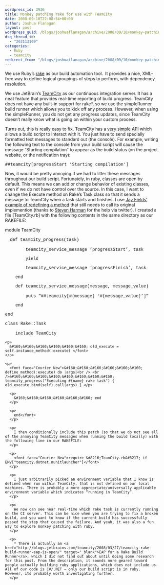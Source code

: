 ```yaml
---
wordpress_id: 3936
title: Monkey patching rake for use with TeamCity
date: 2008-09-10T22:08:54+00:00
author: Joshua Flanagan
layout: post
wordpress_guid: /blogs/joshuaflanagan/archive/2008/09/10/monkey-patching-rake-for-use-with-teamcity.aspx
dsq_thread_id:
  - "262113109"
categories:
  - Ruby
  - teamcity
redirect_from: "/blogs/joshuaflanagan/archive/2008/09/10/monkey-patching-rake-for-use-with-teamcity.aspx/"
---
```

We use Ruby’s <a href="http://rake.rubyforge.org/" target="_blank">rake</a> as our build automation tool.&#160; It provides a nice, XML-free way to define logical groupings of steps to perform, with dependency resolution.

We use JetBrain’s <a href="http://www.jetbrains.com/teamcity/" target="_blank">TeamCity</a> as our continuous integration server. It has a neat feature that provides real-time reporting of build progress. TeamCity does not have any built-in support for rake*, so we use the simpleRunner build runner which allows you to kick off any process. However, when using the simpleRunner, you do not get any progress updates, since TeamCity doesn’t really know what is going on within your custom process.

Turns out, this is really easy to fix. TeamCity has a <a href="http://www.jetbrains.net/confluence/display/TCD3/Build+Script+Interaction+with+TeamCity" target="_blank">very simple API</a> which allows a build script to interact with it. You just have to send specially formatted text messages to standard out (the console). For example, writing the following text to the console from your build script will cause the message “Starting compilation” to appear as the build status (on the project website, or the notification tray):

<pre>##teamcity[progressStart 'Starting compilation']</pre>

Now, it would be pretty annoying if we had to litter these messages throughout our build script. Fortunately, in ruby, classes are open by default. This means we can add or change behavior of existing classes, even if we do not have control over the source. In this case, I want to change the Execute method on Rake’s Task class so that it sends a message to TeamCity when a task starts and finishes. I use <a href="http://blog.jayfields.com/2006/12/ruby-alias-method-alternative.html" target="_blank">Jay Fields’ example of redefining a method</a> that still needs to call its original implemention (thanks to <a href="http://stevenharman.net/" target="_blank">Steven Harman</a> for the help via twitter). I created a file [TeamCity.rb] with the following contents in the same directory as our RAKEFILE:

module TeamCity
    
  
&#160;&#160;&#160; de<font face="Courier New">f teamcity_progress(task)<br /> <br />&#160;&#160;&#160;&#160;&#160;&#160;&#160; teamcity_service_message &#8216;progressStart&#8217;, task </p> 

<p>
  &#160;&#160;&#160;&#160;&#160;&#160;&#160; yield
</p>

<p>
  &#160;&#160;&#160;&#160;&#160;&#160;&#160; teamcity_service_message &#8216;progressFinish&#8217;, task
</p>

<p>
  &#160;&#160;&#160; end </font>
</p>

<p>
  <font face="Courier New">&#160;&#160;&#160; def teamcity_service_message(message, message_value)<br /> <br />&#160;&#160;&#160;&#160;&#160;&#160;&#160; puts "##teamcity[#{message} &#8216;#{message_value}&#8217;]" </p> 
  
  <p>
    &#160;&#160;&#160; end
  </p>
  
  <p>
    end </font>
  </p>
  
  <p>
    <font face="Courier New">class Rake::Task<br /> <br />&#160;&#160;&#160; include TeamCity </p> 
    
    <p>
      &#160;&#160;&#160;&#160;&#160;&#160; old_execute = self.instance_method(:execute) </font>
    </p>
    
    <p>
      <font face="Courier New">&#160;&#160;&#160;&#160;&#160;&#160; define_method(:execute) do |args|<br /> <br />&#160;&#160;&#160;&#160;&#160;&#160;&#160;&#160; teamcity_progress("Executing #{name} rake task") { old_execute.bind(self).call(args) } </p> 
      
      <p>
        &#160;&#160;&#160;&#160;&#160;&#160; end
      </p>
      
      <p>
        end</font>
      </p>
      
      <p>
        I then conditionally include this patch (so that we do not see all of the annoying TeamCity messages when running the build locally) with the following line in our RAKEFILE:
      </p>
      
      <p>
        <font face="Courier New">require &#8216;TeamCity.rb&#8217; if ENV["teamcity.dotnet.nunitlauncher"]</font>
      </p>
      
      <p>
        I just arbitrarily picked an environment variable that I know is defined when run within TeamCity, that is not defined on our local machines. There is probably a more appropriate/universally applicable environment variable which indicates “running in TeamCity”.
      </p>
      
      <p>
        We now can see near real-time which rake task is currently running on the CI server. This can be nice when you are trying to fix a broken build, and you want to know if the current build has successfully passed the step that caused the failure. And yeah, it was also a fun way to explore monkey patching with ruby.
      </p>
      
      <p>
        * There is actually an <a href="http://blogs.jetbrains.com/teamcity/2008/03/27/teamcity-rake-build-runner-eap-is-open/" target="_blank">EAP for a Rake Build Runner</a>, which I did not find out about until doing some research for this post. From the description, it sounds more geared toward people actually building ruby applications, which does not include us. All of our code is C#/.NET – only our build script is in ruby. However, its probably worth investigating further.
      </p>
